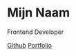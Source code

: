# Mijn Naam
Frontend Developer 

[Github](https://github.com/kxnzx)
[Portfolio](https://www.frontendmentor.io/profile/kxnzx)
